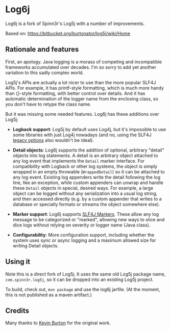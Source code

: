 Log6j
=====

Log6j is a fork of Spinn3r's Log5j with a number of improvements.

Based on: https://bitbucket.org/burtonator/log5j/wiki/Home

## Rationale and features

First, an apology. Java logging is a morass of competing and incompatible
frameworks accumulated over decades. I'm so sorry to add yet another variation
to this sadly complex world.

Log5j's APIs are actually a lot nicer to use than the more popular
SLF4J APIs. For example, it has printf-style formatting, which is much more handy
than {}-style formatting, with better control over details. And it has automatic
determination of the logger name from the enclosing class, so you don't have to
retype the class name.

But it was missing some needed features. Log6j has these additions over Log5j:

- **Logback support**: Log5j by default uses Log4j, but it's impossible to use
  some libraries with just Log4j nowadays (and no, using the SLF4J 
  [legacy options](http://www.slf4j.org/legacy.html) also wouldn't be ideal).

- **Detail objects**: Log6j supports the addition of optional, arbitrary "detail"
  objects into log statements. A detail is an arbitrary object attached to any log
  event that implements the `Detail` marker interface. For compatibility with 
  Logback or other log systems, the object is simply wrapped in an empty throwable
  (`WrappedDetail`) so it can be attached to any log event. Existing log
  appenders write the detail following the log line, like an exception, while
  custom appenders can unwrap and handle these `Detail` objects in special,
  desired ways.  For example, a large object can be logged without any
  serialization into a usual log string, and then accessed directly (e.g. by a
  custom appender that writes to a database or specially formats or streams the
  object somewhere else).

- **Marker support**: Log6j supports
  [SLF4J Markers](http://stackoverflow.com/questions/16813032/what-is-markers-in-java-logging-frameworks-and-that-is-a-reason-to-use-them).
  These allow any log message to be categorized or "marked", allowing new
  ways to slice and dice logs without relying on severity or logger name
  (Java class).

- **Configurability**: More configuration support, including whether the system
  uses sync or async logging and a maximum allowed size for writing Detail objects.

## Using it

Note this is a direct fork of Log5j. It uses the same old Log5j package
name, `com.spinn3r.log5j`, so it can be dropped into an existing Log5j project.

To build, check out, `mvn package` and use the log6j jarfile. (At the moment,
this is not published as a maven artifact.)

## Credits

Many thanks to [Kevin Burton](https://bitbucket.org/burtonator) for the 
original work.


